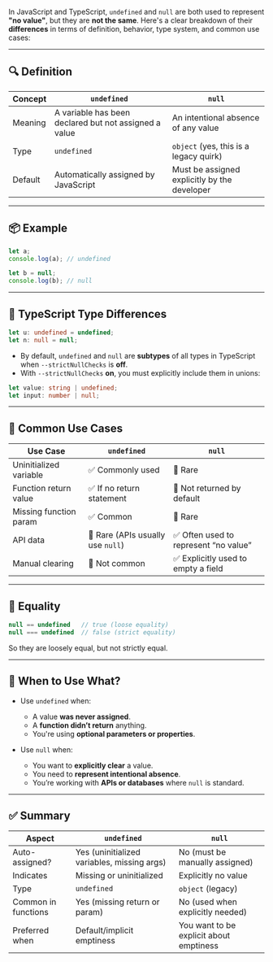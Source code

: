 In JavaScript and TypeScript, `undefined` and `null` are both used to represent **"no value"**, but they are **not the same**. Here's a clear breakdown of their **differences** in terms of definition, behavior, type system, and common use cases:

---

## 🔍 Definition

| Concept     | `undefined`                            | `null`                               |
|-------------|-----------------------------------------|---------------------------------------|
| Meaning     | A variable has been declared but not assigned a value | An intentional absence of any value |
| Type        | `undefined`                            | `object` (yes, this is a legacy quirk) |
| Default     | Automatically assigned by JavaScript   | Must be assigned explicitly by the developer |

---

## 📦 Example

```ts
let a;
console.log(a); // undefined

let b = null;
console.log(b); // null
```

---

## 🔁 TypeScript Type Differences

```ts
let u: undefined = undefined;
let n: null = null;
```

- By default, `undefined` and `null` are **subtypes** of all types in TypeScript when `--strictNullChecks` is **off**.
- With `--strictNullChecks` **on**, you must explicitly include them in unions:

```ts
let value: string | undefined;
let input: number | null;
```

---

## 🔧 Common Use Cases

| Use Case              | `undefined`                                   | `null`                                          |
|------------------------|-----------------------------------------------|--------------------------------------------------|
| Uninitialized variable | ✅ Commonly used                             | 🚫 Rare                                           |
| Function return value  | ✅ If no return statement                    | 🚫 Not returned by default                        |
| Missing function param | ✅ Common                                     | 🚫 Rare                                           |
| API data               | 🚫 Rare (APIs usually use `null`)            | ✅ Often used to represent “no value”            |
| Manual clearing        | 🚫 Not common                                 | ✅ Explicitly used to empty a field              |

---

## 🧪 Equality

```ts
null == undefined   // true (loose equality)
null === undefined  // false (strict equality)
```

So they are loosely equal, but not strictly equal.

---

## 🧠 When to Use What?

- Use `undefined` when:
  - A value **was never assigned**.
  - A **function didn’t return** anything.
  - You're using **optional parameters or properties**.

- Use `null` when:
  - You want to **explicitly clear** a value.
  - You need to **represent intentional absence**.
  - You’re working with **APIs or databases** where `null` is standard.

---

## ✅ Summary

| Aspect              | `undefined`                          | `null`                                 |
|---------------------|----------------------------------------|-----------------------------------------|
| Auto-assigned?      | Yes (uninitialized variables, missing args) | No (must be manually assigned)         |
| Indicates           | Missing or uninitialized              | Explicitly no value                     |
| Type                | `undefined`                          | `object` (legacy)                       |
| Common in functions | Yes (missing return or param)        | No (used when explicitly needed)        |
| Preferred when      | Default/implicit emptiness           | You want to be explicit about emptiness |

